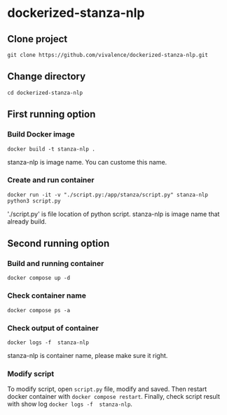 # dockerized-stanza-nlp

## Clone project 

````
git clone https://github.com/vivalence/dockerized-stanza-nlp.git
````

## Change directory
````
cd dockerized-stanza-nlp
````

## First running option

### Build Docker image

````
docker build -t stanza-nlp .
````
stanza-nlp is image name. You can custome this name.

### Create and run container
````
docker run -it -v "./script.py:/app/stanza/script.py" stanza-nlp python3 script.py
````

'./script.py' is file location of python script.
stanza-nlp is image name that already build.


## Second running option

### Build and running container
````
docker compose up -d
```` 

### Check container name 
````
docker compose ps -a
````

### Check output of container
````
docker logs -f  stanza-nlp
````
stanza-nlp is container name, please make sure it right.

### Modify script
To modify script, open `script.py` file, modify and saved. Then restart docker container with `docker compose restart`. Finally, check script result with show log `docker logs -f  stanza-nlp`.


